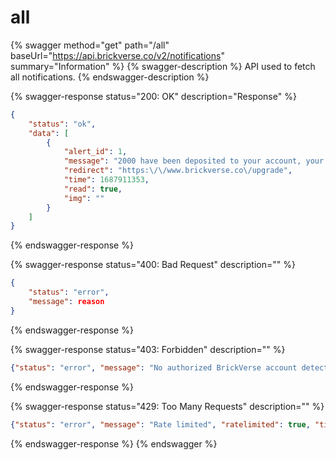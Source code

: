 # all

{% swagger method="get" path="/all" baseUrl="https://api.brickverse.co/v2/notifications" summary="Information" %}
{% swagger-description %}
API used to fetch all notifications.
{% endswagger-description %}

{% swagger-response status="200: OK" description="Response" %}
```json
{
    "status": "ok",
    "data": [
        {
            "alert_id": 1,
            "message": "2000 have been deposited to your account, your cubes total is now 2000. Your next automatic reward will be sent in 30 days, if your plan is canceled before then you will not receive the cubes.",
            "redirect": "https:\/\/www.brickverse.co\/upgrade",
            "time": 1687911353,
            "read": true,
            "img": ""
        }
    ]
}
```
{% endswagger-response %}

{% swagger-response status="400: Bad Request" description="" %}
```json
{
    "status": "error",
    "message": reason
}
```
{% endswagger-response %}

{% swagger-response status="403: Forbidden" description="" %}
```json
{"status": "error", "message": "No authorized BrickVerse account detected. Please login."}
```
{% endswagger-response %}

{% swagger-response status="429: Too Many Requests" description="" %}
```json
{"status": "error", "message": "Rate limited", "ratelimited": true, "time": "seconds_string"}
```
{% endswagger-response %}
{% endswagger %}
